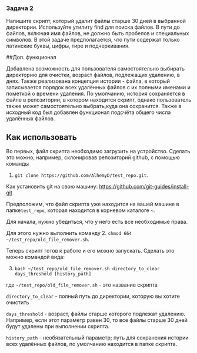 ### Задача 2

Напишите скрипт, который удaлит файлы старше 30 дней в выбранной директории. Используйте утилиту find для поиска файлов. В пути до файлов, включая имя файлов, не должно быть пробелов и специальных символов. В этой задаче предполагается, что пути содержат только латинские буквы, цифры, тире и подчеркивания.


##Доп. функционал

Добавлена возможность для пользователя самостоятельно выбирать директорию для очистки, возраст файлов, подлежащих удалению, в днях. Также реализована концепция истории - файла, в который записывается порядок всех удалённых файлов с их полными именами и пометкой о времени удаления. По умолчанию, история сохраняется в файле в репозитории, в котором находится скрипт, однако пользователь также может самостоятельно выбрать,куда она сохранится.
Также в исходный код был добавлен функционал подсчёта общего числа удалённых файлов.

## Как использовать

Во первых, файл скрипта необходимо загрузить на устройство. Сделать это можно, например, склонировав репозиторий github, с помощью команды 
1. `git clone https://github.com/AlhemyD/test_repo.git`.

Как установить git на свою машину: https://github.com/git-guides/install-git

Предположим, что файл скрипта уже находится на вашей машине в папке`test_repo`, которая находится в корневом каталоге `~`.

Для начала, нужно убедиться, что у него есть все необходимые права.

Для этого нужно выполнить команду 
2. `chmod 664 ~/test_repo/old_file_remover.sh`.

Теперь скрипт готов к работе и его можно запускать.
Сделать это можно командой вида:

3. `bash ~/test_repo/old_file_remover.sh directory_to_clear days_threshold [history_path]`

где `~/test_repo/old_file_remover.sh` - это название скрипта

`directory_to_clear` - полный путь до директории, которую вы хотите очистить

`days_threshold` - возраст, файлы старше которого подлежат удалению.
Например, если этот параметр равен 30, то все файлы старше 30 дней будут удалены при выполнении скрипта.

`history_path` - необязательный параметр; путь для сохранения истории всех удалённых файлов, по умолчанию находится в папке скрипта.
